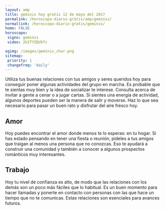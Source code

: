 ```yaml
---
layout: amp
title: geminis hoy gratis 12 de mayo del 2017 
permalink: /horoscopo-diario-gratis/amp/geminis/
normallink: /horoscopo-diario-gratis/geminis/
home: FALSE
horoscopo:
 signo: geminis
 video: 2bITYZQU5fc

ogimg: /images/geminis_char.png
sitemap:
 priority: 1
 changefreq: 'daily'
---
```



Utiliza tus buenas relaciones con tus amigos y seres queridos hoy para conseguir poner algunas actividades del grupo en marcha. Es probable que te sientas muy bien y la idea de socializar te interese. Consulta acerca de invitar a gente a cenar o a jugar cartas. Si sientes una energía de actividad, algunos deportes pueden ser la manera de salir y moverse. Haz lo que sea necesario para pasar un buen rato y disfrutar del aire fresco hoy.

## Amor

Hoy puedes encontrar el amor donde menos te lo esperas: en tu hogar. Si has estado pensando en tener una fiesta o reunión, pídeles a tus amigos que traigan al menos una persona que no conozcas. Eso te ayudará a construir una comunidad y también a conocer a algunos prospectos románticos muy interesantes.

## Trabajo

Hoy tu nivel de confianza es alto, de modo que las relaciones con los demás son un poco más fáciles que lo habitual. Es un buen momento para hacer llamadas y ponerte en contacto con personas con las que hace un tiempo que no te comunicas. Estas relaciones son esenciales para avances futuros.